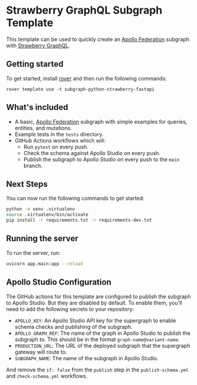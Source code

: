 # Strawberry GraphQL Subgraph Template

This template can be used to quickly create an [Apollo Federation] subgraph with
[Strawberry GraphQL].

## Getting started

To get started, install [rover] and then run the following commands:

```shell
rover template use -t subgraph-python-strawberry-fastapi
```

## What's included

- A basic, [Apollo Federation] subgraph with simple examples for queries,
  entities, and mutations.
- Example tests in the `tests` directory.
- GitHub Actions workflows which will:
  - Run `pytest` on every push.
  - Check the schema against Apollo Studio on every push.
  - Publish the subgraph to Apollo Studio on every push to the `main` branch.

## Next Steps

You can now run the following commands to get started:

```bash
python -m venv .virtualenv
source .virtualenv/bin/activate
pip install -r requirements.txt -r requirements-dev.txt
```

## Running the server

To run the server, run:

```bash
uvicorn app.main:app --reload
```

## Apollo Studio Configuration

The GitHub actions for this template are configured to publish the subgraph to
Apollo Studio. But they are disabled by default. To enable them, you'll need to
add the following secrets to your repository:

- `APOLLO_KEY`: An Apollo Studio API key for the supergraph to enable schema
  checks and publishing of the subgraph.
- `APOLLO_GRAPH_REF`: The name of the graph in Apollo Studio to publish the
  subgraph to. This should be in the format `graph-name@variant-name`.
- `PRODUCTION_URL`: The URL of the deployed subgraph that the supergraph gateway
  will route to.
- `SUBGRAPH_NAME`: The name of the subgraph in Apollo Studio.

And remove the `if: false` from the `publish` step in the `publish-schema.yml`
and `check-schema.yml` workflows.

[apollo federation]: https://www.apollographql.com/docs/federation/
[strawberry graphql]: https://strawberry.rocks/
[rover]: https://www.apollographql.com/docs/rover/getting-started
